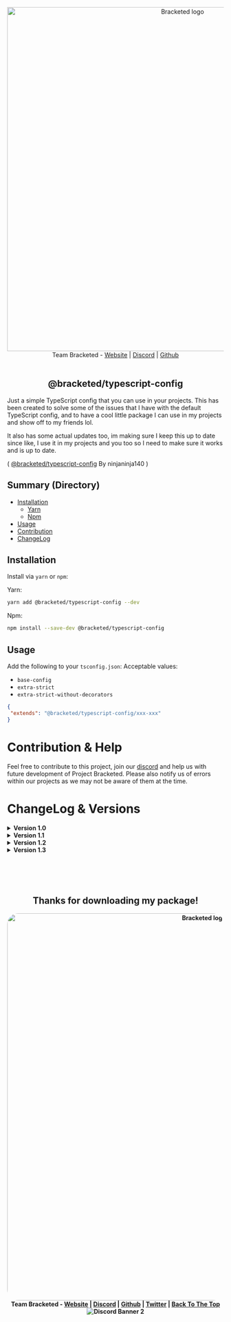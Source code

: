 <div align="center" id="top">
    <img src="https://raw.githubusercontent.com/Bracketed/Bracketed-Packages/main/assets/LogoText.png" alt="Bracketed logo" width="800"/>
    Team Bracketed - <a href="https://bracketed.co.uk" >Website</a> | <a href="https://bracketed.co.uk/discord" >Discord</a> | <a href="https://github.com/Bracketed" >Github</a>
</div>

<br>

<h2 align="center" >@bracketed/typescript-config</h2>

Just a simple TypeScript config that you can use in your projects.
This has been created to solve some of the issues that I have with the default TypeScript config, and to have a cool little package I can use in my projects and show off to my friends lol.

It also has some actual updates too, im making sure I keep this up to date since like, I use it in my projects and you too so I need to make sure it works and is up to date.

( [@bracketed/typescript-config](https://yarnpkg.com/package/@bracketed/typescript-config) By ninjaninja140 )

<h2>Summary (Directory)</h2>

- [Installation](#Installation)
    <!--truncate-->
    - [Yarn](#YarnInstall)
    - [Npm](#NpmInstall)
- [Usage](#Usage)
- [Contribution](#Contribution)
- [ChangeLog](#versionlog)

<h2 id="Installation">Installation</h2>

Install via `yarn` or `npm`:

<p id="YarnInstall">Yarn:</p>

```sh
yarn add @bracketed/typescript-config --dev
```

<p id="NpmInstall">Npm:</p>

```sh
npm install --save-dev @bracketed/typescript-config
```

<h2 id="Usage">Usage</h2>

Add the following to your `tsconfig.json`:
Acceptable values:

- `base-config`
- `extra-strict`
- `extra-strict-without-decorators`

```json
{
 "extends": "@bracketed/typescript-config/xxx-xxx"
}
```

<h1 id="Contribution">Contribution & Help</h1>

Feel free to contribute to this project, join our [discord](https://bracketed.co.uk/discord) and help us with future development of Project Bracketed.
Please also notify us of errors within our projects as we may not be aware of them at the time.

<h1 id="versionlog">ChangeLog & Versions</h1>

<details>
<summary style="font-weight: bold">Version 1.0</summary>
<li>Initial release</li>
<li>Package published to npm</li>
<li>Available by using npm install --save-dev @bracketed/typescript-config</li>
</details>

<details>
<summary style="font-weight: bold">Version 1.1</summary>
<li>Fixed Minor issues (x1)</li>
<li>Package now published to yarn</li>
<li>Available by using yarn add @bracketed/typescript-config --dev</li>
</details>

<details>
<summary style="font-weight: bold">Version 1.2</summary>
<li>Fixed Minor issues (x2)</li>
<li>package.json file updated with fixed details</li>
<li>Removed unnecessary dependencies</li>
<li>Added base config for beginners</li>
<li>Fixed image bugs on the readme</li>
<li>Published new images</li>
<li>Applied new logos and added links at the bottom</li>
<li>Added a summary to the readme</li>
<li>Centered some text</li>
</details>

<details>
<summary style="font-weight: bold">Version 1.3</summary>
<li>Major reformatting</li>
<li>Major changes to readme</li>
<li>Readme revamped completely</li>
<li>Links fixed</li>
<li>Changelog clutter removed</li>
<li>Changelog renamed to versionlog in scripts to attempt fixes of hyperlinks not working</li>
</details>

<br>
<br>
<br>
<br>

<div align="center" style="font-weight: bold">
    <h2>Thanks for downloading my package!</h2>
    <img src="https://raw.githubusercontent.com/Bracketed/Bracketed-Packages/main/assets/LogoBannerRounded.png" alt="Bracketed logo" width="900" style="border-radius: 25px" />
    Team Bracketed - <a href="https://bracketed.co.uk" >Website</a> | <a href="https://bracketed.co.uk/discord" >Discord</a> | <a href="https://github.com/Bracketed" >Github</a> | <a href="https://twitter.com/teambracketed" >Twitter</a> | <a href="#top" >Back To The Top</a>
    <br>
    <img src="https://discordapp.com/api/guilds/1041758035355369542/widget.png?style=banner2" alt="Discord Banner 2"/>
</div>
